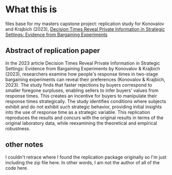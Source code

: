 # What this is
files base for my masters capstone project: replication study for Konovalov and Krajbich (2023), [Decision Times Reveal Private Information in Strategic Settings: Evidence from Bargaining Experiments](https://papers.ssrn.com/sol3/papers.cfm?abstract_id=3023640)

## Abstract of replication paper
In the 2023 article Decision Times Reveal Private Information in Strategic Settings: Evidence from Bargaining Experiments by Konovalov & Krajbich (2023), researchers examine how people's response times in two-stage bargaining experiments can reveal their preferences (Konovalov & Krajbich, 2023). The study finds that faster rejections by buyers correspond to smaller foregone surpluses, enabling sellers to infer buyers' values from response times. This creates an incentive for buyers to manipulate their response times strategically. The study identifies conditions where subjects exhibit and do not exhibit such strategic behavior, providing initial insights into the use of response time as a strategic variable. This replication reproduces the results and concurs with the original results in terms of the original laboratory data, while reexamining the theoretical and empirical robustness.

## other notes
I couldn't retrace where I found the replication package originally so I'm just including the zip file here. In other words, I am not the author of all of the code here.
